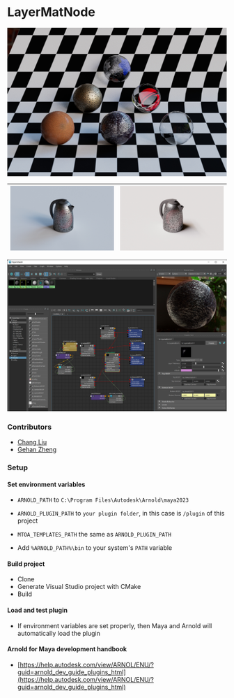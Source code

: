 # LayerMatNode

![](./Demo.jpg)

| ![](./Kettle2.jpg) | ![](./Kettle3.jpg) |
| ------------------ | ------------------ |

![](./example.jpg)

### Contributors

- [Chang Liu](https://github.com/HummaWhite)
- [Gehan Zheng](https://github.com/GrahamZen)

### Setup

#### Set environment variables

- `ARNOLD_PATH` to `C:\Program Files\Autodesk\Arnold\maya2023`

- `ARNOLD_PLUGIN_PATH` to `your plugin folder`, in this case is `/plugin` of this project
- `MTOA_TEMPLATES_PATH` the same as `ARNOLD_PLUGIN_PATH`
- Add `%ARNOLD_PATH%\bin` to your system's `PATH` variable

#### Build project

- Clone
- Generate Visual Studio project with CMake
- Build

#### Load and test plugin

- If environment variables are set properly, then Maya and Arnold will automatically load the plugin



#### Arnold for Maya development handbook

- [https://help.autodesk.com/view/ARNOL/ENU/?guid=arnold_dev_guide_plugins_html](https://help.autodesk.com/view/ARNOL/ENU/?guid=arnold_dev_guide_plugins_html)